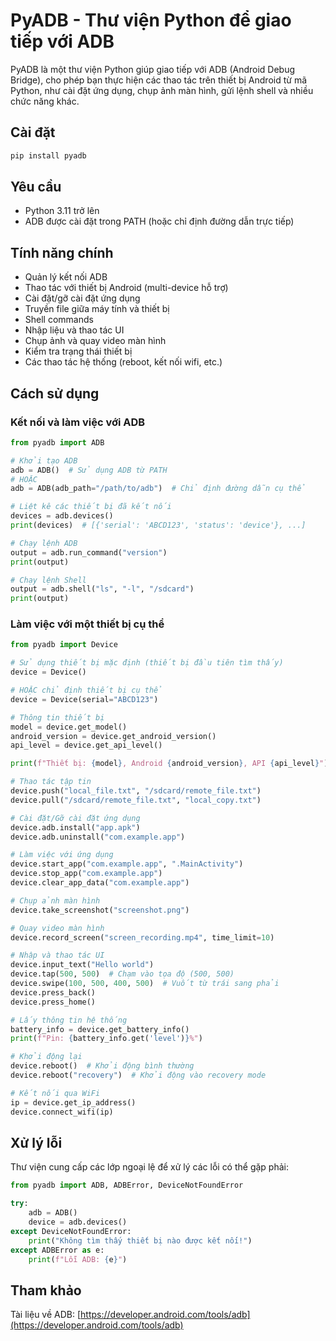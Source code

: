 # PyADB - Thư viện Python để giao tiếp với ADB

PyADB là một thư viện Python giúp giao tiếp với ADB (Android Debug Bridge), cho phép bạn thực hiện các thao tác trên thiết bị Android từ mã Python, như cài đặt ứng dụng, chụp ảnh màn hình, gửi lệnh shell và nhiều chức năng khác.

## Cài đặt

```bash
pip install pyadb
```

## Yêu cầu

- Python 3.11 trở lên
- ADB được cài đặt trong PATH (hoặc chỉ định đường dẫn trực tiếp)

## Tính năng chính

- Quản lý kết nối ADB
- Thao tác với thiết bị Android (multi-device hỗ trợ)
- Cài đặt/gỡ cài đặt ứng dụng
- Truyền file giữa máy tính và thiết bị
- Shell commands
- Nhập liệu và thao tác UI
- Chụp ảnh và quay video màn hình
- Kiểm tra trạng thái thiết bị
- Các thao tác hệ thống (reboot, kết nối wifi, etc.)

## Cách sử dụng

### Kết nối và làm việc với ADB

```python
from pyadb import ADB

# Khởi tạo ADB
adb = ADB()  # Sử dụng ADB từ PATH
# HOẶC
adb = ADB(adb_path="/path/to/adb")  # Chỉ định đường dẫn cụ thể

# Liệt kê các thiết bị đã kết nối
devices = adb.devices()
print(devices)  # [{'serial': 'ABCD123', 'status': 'device'}, ...]

# Chạy lệnh ADB
output = adb.run_command("version")
print(output)

# Chạy lệnh Shell
output = adb.shell("ls", "-l", "/sdcard")
print(output)
```

### Làm việc với một thiết bị cụ thể

```python
from pyadb import Device

# Sử dụng thiết bị mặc định (thiết bị đầu tiên tìm thấy)
device = Device()

# HOẶC chỉ định thiết bị cụ thể
device = Device(serial="ABCD123")

# Thông tin thiết bị
model = device.get_model()
android_version = device.get_android_version()
api_level = device.get_api_level()

print(f"Thiết bị: {model}, Android {android_version}, API {api_level}")

# Thao tác tập tin
device.push("local_file.txt", "/sdcard/remote_file.txt")
device.pull("/sdcard/remote_file.txt", "local_copy.txt")

# Cài đặt/Gỡ cài đặt ứng dụng
device.adb.install("app.apk")
device.adb.uninstall("com.example.app")

# Làm việc với ứng dụng
device.start_app("com.example.app", ".MainActivity")
device.stop_app("com.example.app")
device.clear_app_data("com.example.app")

# Chụp ảnh màn hình
device.take_screenshot("screenshot.png")

# Quay video màn hình
device.record_screen("screen_recording.mp4", time_limit=10)

# Nhập và thao tác UI
device.input_text("Hello world")
device.tap(500, 500)  # Chạm vào tọa độ (500, 500)
device.swipe(100, 500, 400, 500)  # Vuốt từ trái sang phải
device.press_back()
device.press_home()

# Lấy thông tin hệ thống
battery_info = device.get_battery_info()
print(f"Pin: {battery_info.get('level')}%")

# Khởi động lại
device.reboot()  # Khởi động bình thường
device.reboot("recovery")  # Khởi động vào recovery mode

# Kết nối qua WiFi
ip = device.get_ip_address()
device.connect_wifi(ip)
```

## Xử lý lỗi

Thư viện cung cấp các lớp ngoại lệ để xử lý các lỗi có thể gặp phải:

```python
from pyadb import ADB, ADBError, DeviceNotFoundError

try:
    adb = ADB()
    device = adb.devices()
except DeviceNotFoundError:
    print("Không tìm thấy thiết bị nào được kết nối!")
except ADBError as e:
    print(f"Lỗi ADB: {e}")
```

## Tham khảo

Tài liệu về ADB: [https://developer.android.com/tools/adb](https://developer.android.com/tools/adb)
